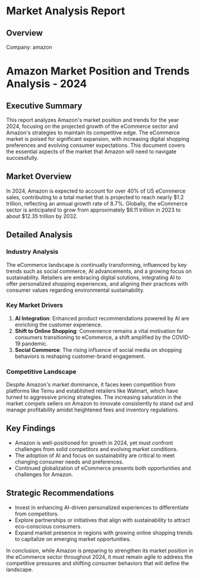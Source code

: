 # Market Analysis Report

## Overview
Company: amazon
# Amazon Market Position and Trends Analysis - 2024

## Executive Summary
This report analyzes Amazon's market position and trends for the year 2024, focusing on the projected growth of the eCommerce sector and Amazon's strategies to maintain its competitive edge. The eCommerce market is poised for significant expansion, with increasing digital shopping preferences and evolving consumer expectations. This document covers the essential aspects of the market that Amazon will need to navigate successfully.

## Market Overview
In 2024, Amazon is expected to account for over 40% of US eCommerce sales, contributing to a total market that is projected to reach nearly $1.2 trillion, reflecting an annual growth rate of 8.7%. Globally, the eCommerce sector is anticipated to grow from approximately $6.11 trillion in 2023 to about $12.35 trillion by 2032.

## Detailed Analysis
### Industry Analysis
The eCommerce landscape is continually transforming, influenced by key trends such as social commerce, AI advancements, and a growing focus on sustainability. Retailers are embracing digital solutions, integrating AI to offer personalized shopping experiences, and aligning their practices with consumer values regarding environmental sustainability.

### Key Market Drivers
1. **AI Integration**: Enhanced product recommendations powered by AI are enriching the customer experience.
2. **Shift to Online Shopping**: Convenience remains a vital motivation for consumers transitioning to eCommerce, a shift amplified by the COVID-19 pandemic.
3. **Social Commerce**: The rising influence of social media on shopping behaviors is reshaping customer-brand engagement.

### Competitive Landscape
Despite Amazon's market dominance, it faces keen competition from platforms like Temu and established retailers like Walmart, which have turned to aggressive pricing strategies. The increasing saturation in the market compels sellers on Amazon to innovate consistently to stand out and manage profitability amidst heightened fees and inventory regulations.

## Key Findings
- Amazon is well-positioned for growth in 2024, yet must confront challenges from solid competitors and evolving market conditions.
- The adoption of AI and focus on sustainability are critical to meet changing consumer needs and preferences.
- Continued globalization of eCommerce presents both opportunities and challenges for Amazon.

## Strategic Recommendations
- Invest in enhancing AI-driven personalized experiences to differentiate from competitors.
- Explore partnerships or initiatives that align with sustainability to attract eco-conscious consumers.
- Expand market presence in regions with growing online shopping trends to capitalize on emerging market opportunities.

In conclusion, while Amazon is preparing to strengthen its market position in the eCommerce sector throughout 2024, it must remain agile to address the competitive pressures and shifting consumer behaviors that will define the landscape.